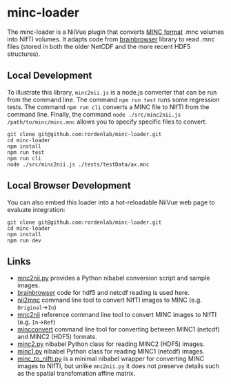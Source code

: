 # minc-loader

The minc-loader is a NiiVue plugin that converts [MINC format](https://en.wikibooks.org/wiki/MINC/SoftwareDevelopment/MINC2.0_File_Format_Reference) .mnc volumes into NIfTI volumes. It adapts code from [brainbrowser](https://github.com/aces/brainbrowser) library to read .mnc files (stored in both the older NetCDF and the more recent HDF5 structures). 

## Local Development

To illustrate this library, `minc2nii.js` is a node.js converter that can be run from the command line. The command `npm run test` runs some regression tests. The command `npm run cli` converts a MINC file to NIfTI from the command line. Finally, the command `node ./src/minc2nii.js /path/to/minc/minc.mnc` allows you to specify specific files to convert.

```
git clone git@github.com:rordenlab/minc-loader.git
cd minc-loader
npm install
npm run test
npm run cli
node ./src/minc2nii.js ./tests/testData/ax.mnc
```

## Local Browser Development

You can also embed this loader into a hot-reloadable NiiVue web page to evaluate integration:

```
git clone git@github.com:rordenlab/minc-loader.git
cd minc-loader
npm install
npm run dev
```

## Links

 - [mnc2nii.py](https://github.com/neurolabusc/mnc2nii.py) provides a Python nibabel conversion script and sample images.
 - [brainbrowser](https://github.com/aces/brainbrowser) code for hdf5 and netcdf reading is used here.
 - [nii2mnc](https://bic-mni.github.io/man-pages/man/nii2mnc.html) command line tool to convert NIfTI images to MINC (e.g. `Original`->`In`)
 - [mnc2nii](https://bic-mni.github.io/man-pages/man/mnc2nii.html) reference command line tool to convert MINC images to NIfTI (e.g. `In`->`Ref`)
 - [mincconvert](https://bic-mni.github.io/man-pages/man/mincconvert.html) command line tool for converting between MINC1 (netcdf) and MINC2 (HDF5) formats.
 - [minc2.py](https://github.com/nipy/nibabel/blob/84294f4e05e0f10f9cc64d3474f94ad3e243f682/nibabel/minc2.py#L144) nibabel Python class for reading MINC2 (HDF5) images.
 - [minc1.py](https://github.com/nipy/nibabel/blob/84294f4e05e0f10f9cc64d3474f94ad3e243f682/nibabel/minc1.py) nibabel Python class for reading MINC1 (netcdf) images.
 - [minc_to_nifti.py](https://gist.github.com/ofgulban/46d5c51ea010611cbb53123bb5906ca9) is a minimal nibabel wrapper for converting MINC images to NIfTI, but unlike `mnc2nii.py` it does not preserve details such as the spatial transfomation affine matrix.



